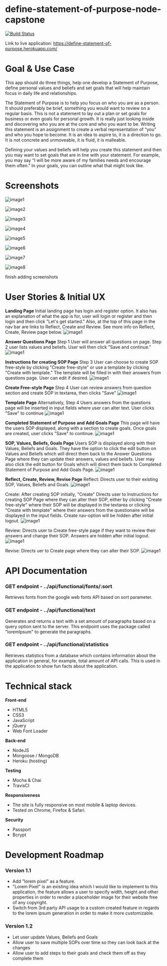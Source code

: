 # define-statement-of-purpose-node-capstone

[![Build Status](https://travis-ci.org/tobnys/webdev-toolkit-final-capstone.svg?branch=master)](https://travis-ci.org/tobnys/webdev-toolkit-final-capstone)

Link to live application: https://define-statement-of-purpose.herokuapp.com/

# Goal & Use Case

This app should do three things, help one develop a Statement of Purpose, define personal values and beliefs and set goals that will help maintain focus in daily life and relationships.

The Statement of Purpose is to help you focus on who you are as a person. It should preferably be brief, something you would want to review on a regular basis. This is not a statement to lay out a plan or set goals for business or even goals for personal growth. It is really just looking inside and discovering who you are at the core and who you want to be. Writing this statement is an assignment to create a verbal representation of “you” and who you hope to become. It is an idea to aspire to,  it is a direction to go. It is not concrete and unmoveable, it is fluid, it is malleable.

Defining your values and beliefs will help you create this statement and then you may want to set goals that are in line with your statement. For example, you may say “I will be more aware of my families needs and encourage them often.” In your goals, you can outline what that might look like.



# Screenshots
![image1](https://github.com/kimcheru18/define-statement-of-purpose-node-capstone/blob/master/github-images/landing-page.png)

![image2](https://github.com/kimcheru18/define-statement-of-purpose-node-capstone/blob/master/github-images/register-new-user-page.png)

![image3](https://github.com/kimcheru18/define-statement-of-purpose-node-capstone/blob/master/github-images/questions-page.png)

![image4](https://github.com/kimcheru18/define-statement-of-purpose-node-capstone/blob/master/github-images/instructions-to-create-sop.png)

![image5](https://github.com/kimcheru18/define-statement-of-purpose-node-capstone/blob/master/github-images/create-sop-freestyle-page.png)

![image6](https://github.com/kimcheru18/define-statement-of-purpose-node-capstone/blob/master/github-images/create-sop-template-page.png)

![image7](https://github.com/kimcheru18/define-statement-of-purpose-node-capstone/blob/master/github-images/set-goals-page.png)

![image8](https://github.com/kimcheru18/define-statement-of-purpose-node-capstone/blob/master/github-images/sop-values-beliefs-goals-final-page.png)

finish adding screenshots

# User Stories & Initial UX

**Landing Page**
Initial landing page has login and register option. It also has an explanation of what the app is for, user will login or register and then login and then click "Let's get started." Also, at the top of this page in the nav bar are links to Reflect, Create and Review. See more info on Reflect, Create, Review page below.
![image1](https://github.com/kimcheru18/define-statement-of-purpose-node-capstone/blob/master/wireframe-images/landing-page-image.png)

**Answer Questions Page**
Step 1 User will answer all questions on page. Step 2 user lists values and beliefs. User will then click "Save and continue."
![image1](https://github.com/kimcheru18/define-statement-of-purpose-node-capstone/blob/master/wireframe-images/answer-questions-image.png)

**Instructions for creating SOP Page**
Step 3 User can choose to create SOP free-style by clicking "Create free-style" or use a template by clicking "Create with template." The template will be filled in with their answers from questions page. User can edit if desired.
![image1](https://github.com/kimcheru18/define-statement-of-purpose-node-capstone/blob/master/wireframe-images/instructions-create-sop.png)

**Create Free-style Page**
Step 4 User can review answers from question section and create SOP in textarea, then clicks "Save"
![image1](https://github.com/kimcheru18/define-statement-of-purpose-node-capstone/blob/master/wireframe-images/create-free-style-image.png)

**Template Page**
Alternatively, Step 4 Users answers from the questions page will be inserted in input fields where user can alter text. User clicks "Save" to continue
![image1](https://github.com/kimcheru18/define-statement-of-purpose-node-capstone/blob/master/wireframe-images/template-image.png)

**Completed Statement of Purpose and Add Goals Page**
This page will have the users SOP displayed, along with a section to create goals. Once goals are created, user clicks "Save" to continue.
![image1](https://github.com/kimcheru18/define-statement-of-purpose-node-capstone/blob/master/wireframe-images/set-goals-page.png)

**SOP, Values, Beliefs, Goals Page**
Users SOP is displayed along with their Values, Beliefs and Goals. They have the option to click the edit button on Values and Beliefs which will direct them back to the Answer Questions Page where they can update their answers, values and beliefs. User may also click the edit button for Goals which will direct them back to Completed Statement of Purpose and Add Goals Page.
![image1](https://github.com/kimcheru18/define-statement-of-purpose-node-capstone/blob/master/wireframe-images/sop-values-beliefs-goals-final-page.png)

**Reflect, Create, Review, Revise Page**
Reflect: Directs user to their existing SOP, Values, Beliefs and Goals.
![image1](https://github.com/kimcheru18/define-statement-of-purpose-node-capstone/blob/master/wireframe-images/sop-values-beliefs-goals-final-page.png)

Create: After creating SOP initially, "Create" Directs user to Instructions for creating SOP Page where they can alter their SOP, either by clicking "Create free-style" where their SOP will be displayed in the textarea or clicking "Create with template" where their answers from the questionaire will be displayed in the input fields. Create nav-option will be hidden after initial logout.
![image1](https://github.com/kimcheru18/define-statement-of-purpose-node-capstone/blob/master/wireframe-images/instructions-create-sop.png)

Review: Directs user to Create free-style page if they want to review their answers and change their SOP. Answers are hidden after initial logout.
![image1](https://github.com/kimcheru18/define-statement-of-purpose-node-capstone/blob/master/wireframe-images/create-free-style-image.png)

Revise: Directs uer to Create page where they can alter their SOP.
![image1](https://github.com/kimcheru18/define-statement-of-purpose-node-capstone/blob/master/github-images/revise-sop-page.png)


# API Documentation
### GET endpoint - ../api/functional/fonts/:sort
Retrieves fonts from the google web fonts API based on sort parameter.

### GET endpoint - ../api/functional/text
Generates and returns a text with a set amount of paragraphs based on a query option sent to the server. This endpoint uses the package called "loremIpsum" to generate the paragraphs.

### GET endpoint - ../api/functional/statistics
Retrieves statistics from a database which contains information about the application in general, for example, total amount of API calls. This is used in the application to show fun facts about the application.

# Technical stack

**Front-end**
 * HTML5
 * CSS3
 * JavaScript
 * jQuery
 * Web Font Loader

**Back-end**
 * NodeJS
 * Mongoose / MongoDB
 * Heroku (hosting)

**Testing**
 * Mocha & Chai
 * TravisCI

**Responsiveness**
 * The site is fully responsive on most mobile & laptop devices.
 * Tested on Chrome, Firefox & Safari.

**Security**
 * Passport
 * Bcrypt

# Development Roadmap

### Version 1.1
 * Add "lorem pixel" as a feature.
 * "Lorem Pixel" is an existing idea which I would like to implement to this application, the feature allows a user to specify width, height and other properties in order to render a placeholder image for their website free of any copyright.
 * Switch from 3rd party API usage to a custom created feature in regards to the lorem ipsum generation in order to make it more customizable.

### Version 1.2
 * Let user update Values, Beliefs and Goals
 * Allow user to save multiple SOPs over time so they can look back at the changes
 * Allow user to add steps to their goals and check them off as they complete them
